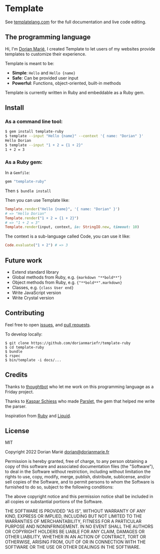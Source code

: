 # Template

See [templatelang.com](https://templatelang.com) for the full documentation and
live code editing.

## The programming language

Hi, I'm [Dorian Marié](https://dorianmarie.fr), I created Template to let users of my websites provide templates to customize their experience.

Template is meant to be:

- **Simple**: `Hello` and `Hello {name}`
- **Safe**: Can be provided user input
- **Powerful**: Functions, object-oriented, built-in methods

Template is currently written in Ruby and embeddable as a Ruby gem.

## Install

### As a command line tool:

```bash
$ gem install template-ruby
$ template --input "Hello {name}" --context '{ name: "Dorian" }'
Hello Dorian
$ template --input "1 + 2 = {1 + 2}"
1 + 2 = 3
```

### As a Ruby gem:

In a `Gemfile`:

```ruby
gem "template-ruby"
```

Then `$ bundle install`

Then you can use Template like:

```ruby
Template.render("Hello {name}", '{ name: "Dorian" }')
# => "Hello Dorian"
Template.render("1 + 2 = {1 + 2}")
# => "1 + 2 = 3"
Template.render(input, context, io: StringIO.new, timeout: 10)
```

The context is a sub-language called Code, you can use it like:

```ruby
Code.evaluate("1 + 2") # => 3
```

## Future work

- Extend standard library
- Global methods from Ruby, e.g. `{markdown "**bold**"}`
- Object methods from Ruby, e.g. `{"**bold**".markdown}`
- Classes, e.g. `{class User end}`
- Write JavaScript version
- Write Crystal version

## Contributing

Feel free to open [issues](https://github.com/dorianmariefr/template-ruby/issues),
and [pull requests](https://github.com/dorianmariefr/template-ruby/pulls).

To develop locally:

```text
$ git clone https://github.com/dorianmariefr/template-ruby
$ cd template-ruby
$ bundle
$ rspec
$ bin/template -i docs/...
```

## Credits

Thanks to [thoughtbot](https://thoughtbot.com) who let me work on this programming
language as a Friday project.

Thanks to [Kaspar Schiess](https://github.com/kschiess) who made
[Parslet](https://kschiess.github.io/parslet/), the gem that helped me write the parser.

Inspiration from [Ruby](https://www.ruby-lang.org/en/) and
[Liquid](https://shopify.github.io/liquid/).

## License

MIT

Copyright 2022 Dorian Marié <dorian@dorianmarie.fr>

Permission is hereby granted, free of charge, to any person obtaining a copy of this software and associated documentation files (the "Software"), to deal in the Software without restriction, including without limitation the rights to use, copy, modify, merge, publish, distribute, sublicense, and/or sell copies of the Software, and to permit persons to whom the Software is furnished to do so, subject to the following conditions:

The above copyright notice and this permission notice shall be included in all copies or substantial portions of the Software.

THE SOFTWARE IS PROVIDED "AS IS", WITHOUT WARRANTY OF ANY KIND, EXPRESS OR IMPLIED, INCLUDING BUT NOT LIMITED TO THE WARRANTIES OF MERCHANTABILITY, FITNESS FOR A PARTICULAR PURPOSE AND NONINFRINGEMENT. IN NO EVENT SHALL THE AUTHORS OR COPYRIGHT HOLDERS BE LIABLE FOR ANY CLAIM, DAMAGES OR OTHER LIABILITY, WHETHER IN AN ACTION OF CONTRACT, TORT OR OTHERWISE, ARISING FROM, OUT OF OR IN CONNECTION WITH THE SOFTWARE OR THE USE OR OTHER DEALINGS IN THE SOFTWARE.

